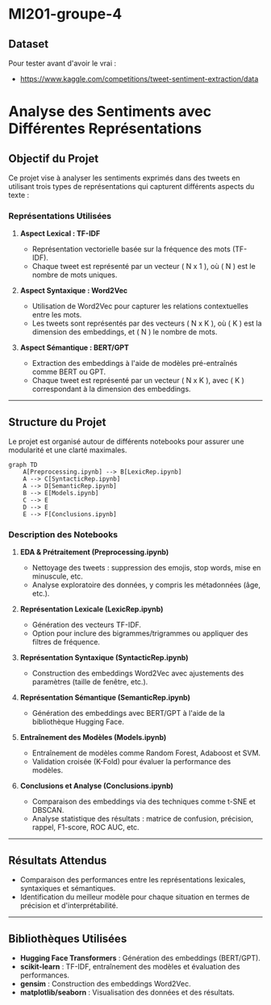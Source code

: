 # MI201-groupe-4

## Dataset 

Pour tester avant d'avoir le vrai : 

* https://www.kaggle.com/competitions/tweet-sentiment-extraction/data

# Analyse des Sentiments avec Différentes Représentations

## Objectif du Projet
Ce projet vise à analyser les sentiments exprimés dans des tweets en utilisant trois types de représentations qui capturent différents aspects du texte :

### Représentations Utilisées
1. **Aspect Lexical : TF-IDF**
   - Représentation vectorielle basée sur la fréquence des mots (TF-IDF).
   - Chaque tweet est représenté par un vecteur \( N x 1 \), où \( N \) est le nombre de mots uniques.

2. **Aspect Syntaxique : Word2Vec**
   - Utilisation de Word2Vec pour capturer les relations contextuelles entre les mots.
   - Les tweets sont représentés par des vecteurs \( N x K \), où \( K \) est la dimension des embeddings, et \( N \) le nombre de mots.

3. **Aspect Sémantique : BERT/GPT**
   - Extraction des embeddings à l'aide de modèles pré-entraînés comme BERT ou GPT.
   - Chaque tweet est représenté par un vecteur \( N x K \), avec \( K \) correspondant à la dimension des embeddings.

---

## Structure du Projet
Le projet est organisé autour de différents notebooks pour assurer une modularité et une clarté maximales.

```mermaid
graph TD
    A[Preprocessing.ipynb] --> B[LexicRep.ipynb]
    A --> C[SyntacticRep.ipynb]
    A --> D[SemanticRep.ipynb]
    B --> E[Models.ipynb]
    C --> E
    D --> E
    E --> F[Conclusions.ipynb]
```

### Description des Notebooks
1. **EDA & Prétraitement (Preprocessing.ipynb)**
   - Nettoyage des tweets : suppression des emojis, stop words, mise en minuscule, etc.
   - Analyse exploratoire des données, y compris les métadonnées (âge, etc.).

2. **Représentation Lexicale (LexicRep.ipynb)**
   - Génération des vecteurs TF-IDF.
   - Option pour inclure des bigrammes/trigrammes ou appliquer des filtres de fréquence.

3. **Représentation Syntaxique (SyntacticRep.ipynb)**
   - Construction des embeddings Word2Vec avec ajustements des paramètres (taille de fenêtre, etc.).

4. **Représentation Sémantique (SemanticRep.ipynb)**
   - Génération des embeddings avec BERT/GPT à l'aide de la bibliothèque Hugging Face.

5. **Entraînement des Modèles (Models.ipynb)**
   - Entraînement de modèles comme Random Forest, Adaboost et SVM.
   - Validation croisée (K-Fold) pour évaluer la performance des modèles.

6. **Conclusions et Analyse (Conclusions.ipynb)**
   - Comparaison des embeddings via des techniques comme t-SNE et DBSCAN.
   - Analyse statistique des résultats : matrice de confusion, précision, rappel, F1-score, ROC AUC, etc.

---

## Résultats Attendus
- Comparaison des performances entre les représentations lexicales, syntaxiques et sémantiques.
- Identification du meilleur modèle pour chaque situation en termes de précision et d'interprétabilité.

---

## Bibliothèques Utilisées
- **Hugging Face Transformers** : Génération des embeddings (BERT/GPT).
- **scikit-learn** : TF-IDF, entraînement des modèles et évaluation des performances.
- **gensim** : Construction des embeddings Word2Vec.
- **matplotlib/seaborn** : Visualisation des données et des résultats.

